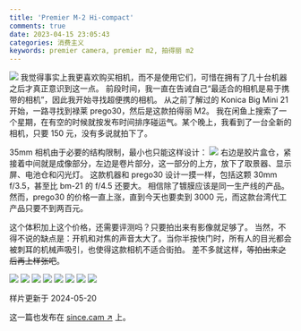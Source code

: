```yaml
---
title: 'Premier M-2 Hi-compact'
comments: true
date: 2023-04-15 23:05:43
categories: 消费主义
keywords: premier camera, premier m2, 拍得丽 m2
---
```

![](https://i04.cc/r/_DSC1838.jpeg)
我觉得事实上我更喜欢购买相机，而不是使用它们，可惜在拥有了几十台机器之后才真正意识到这一点。
前段时间，我一直在告诫自己“最适合的相机是易于携带的相机”，因此我开始寻找超便携的相机。
从之前了解过的 Konica Big Mini 21 开始，一路寻找到禄莱 prego30，然后是这款拍得丽 M2。
我在闲鱼上搜索了一个星期，在有空的时候就按发布时间排序碰运气。某个晚上，我看到了一台全新的相机，只要 150 元，没有多说就拍下了。

35mm 相机由于必要的结构限制，最小也只能这样设计：
![](https://i04.cc/r/_DSC1839.jpeg)
右边是胶片盒仓，紧接着中间就是成像部分，左边是卷片部分，这一部分的上方，放下了取景器、显示屏、电池仓和闪光灯。
这款机器和 prego30 设计一摸一样，包括这颗 30mm f/3.5，甚至比 bm-21 的 f/4.5 还要大。
相信除了镀膜应该是同一生产线的产品。然而，prego30 的价格一直上涨，直到今天也要卖到 3000 元，而这款台湾代工产品只要不到两百元。

这个体积加上这个价格，还需要评测吗？只要拍出来有影像就足够了。
当然，不得不说的缺点是：开机和对焦的声音太大了。当你半按快门时，所有人的目光都会被刺耳的机械声吸引，也使得这款相机不适合街拍。
差不多就这样，~~等拍出来之后再上样张吧~~。

![](https://i04.cc/r/premierm200005.JPG)
![](https://i04.cc/r/premierm200004.JPG)
![](https://i04.cc/r/premierm200008.JPG)
![](https://i04.cc/r/premierm200006.JPG)
![](https://i04.cc/r/premierm200007.JPG)
![](https://i04.cc/r/premierm200003.JPG)
![](https://i04.cc/r/premierm200002.JPG)
![](https://i04.cc/r/premierm200001.jpg)

样片更新于 2024-05-20

这一篇也发布在 [since.cam ↗](https://since.cam/Premier_M-2/) 上。
